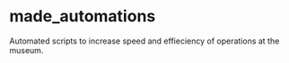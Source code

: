 # made_automations
Automated scripts to increase speed and effieciency of operations at the museum.
